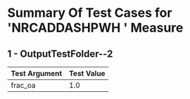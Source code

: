 # Summary Of Test Cases for 'NRCADDASHPWH ' Measure
 
## 1 - OutputTestFolder--2
| Test Argument | Test Value |
| ------------- | ---------- |
| frac_oa |1.0 |
 

